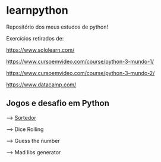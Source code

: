 # learnpython
Repositório dos meus estudos de python!

Exercícios retirados de:

https://www.sololearn.com/

https://www.cursoemvideo.com/course/python-3-mundo-1/

https://www.cursoemvideo.com/course/python-3-mundo-2/

https://www.datacamp.com/

## Jogos e desafio em Python

--> [Sortedor](https://github.com/cabarros3/learnpython/blob/main/jogos_aplicacoes/sorteador_1.py)

--> Dice Rolling

--> Guess the number

--> Mad libs generator
